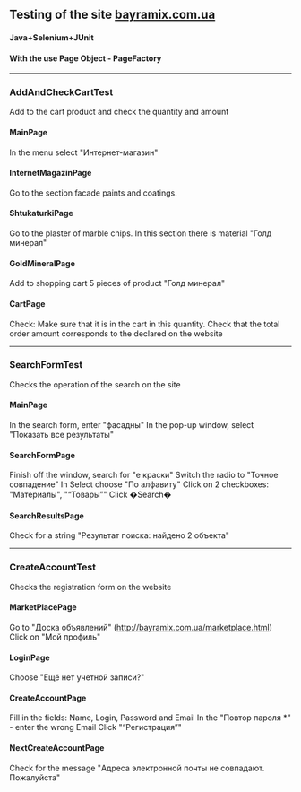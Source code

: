## Testing of the site [bayramix.com.ua](http://www.bayramix.com.ua/) 

#### Java+Selenium+JUnit
#### With the use Page Object - PageFactory  

***

### AddAndCheckCartTest
Add to the cart product and check the quantity and amount

#### MainPage
In the menu select "Интернет-магазин"

#### InternetMagazinPage
Go to the section facade paints and coatings.

#### ShtukaturkiPage
Go to the plaster of marble chips. In this section there is material "Голд минерал"

#### GoldMineralPage
Add to shopping cart 5 pieces of product "Голд минерал"

#### CartPage
Check: Make sure that it is in the cart in this quantity.
Check that the total order amount corresponds to the declared on the website  

***

### SearchFormTest
Checks the operation of the search on the site

#### MainPage
In the search form, enter "фасадны"
In the pop-up window, select "Показать все результаты"

#### SearchFormPage
Finish off the window, search for "е краски"
Switch the radio to "Точное совпадение"
In Select choose "По алфавиту"
Click on 2 checkboxes: "Материалы", "“Товары”"
Click �Search�

#### SearchResultsPage
Check for a string "Результат поиска: найдено 2 объекта"  

***

### CreateAccountTest
Checks the registration form on the website

#### MarketPlacePage
Go to "Доска объявлений" (http://bayramix.com.ua/marketplace.html)
Click on "Мой профиль"

#### LoginPage
Choose "Ещё нет учетной записи?"

#### CreateAccountPage
Fill in the fields: Name, Login, Password and Email
In the "Повтор пароля *" - enter the wrong Email
Click "“Регистрация”"

#### NextCreateAccountPage
Check for the message "Адреса электронной почты не совпадают. Пожалуйста"

